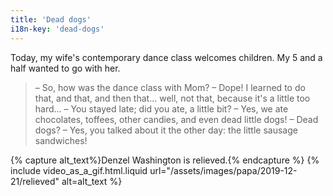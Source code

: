 ```yaml
---
title: 'Dead dogs'
i18n-key: 'dead-dogs'
---
```


Today, my wife's contemporary dance class welcomes children. My 5 and a half wanted to go with her.

<!-- more -->

> – So, how was the dance class with Mom?
> – Dope! I learned to do that, and that, and then that... well, not that, because it's a little too hard...
> – You stayed late; did you ate, a little bit?
> – Yes, we ate chocolates, toffees, other candies, and even dead little dogs!
> – Dead dogs?
> – Yes, you talked about it the other day: the little sausage sandwiches!

{% capture alt_text%}Denzel Washington is relieved.{% endcapture %}
{% include video_as_a_gif.html.liquid
url="/assets/images/papa/2019-12-21/relieved"
alt=alt_text
%}